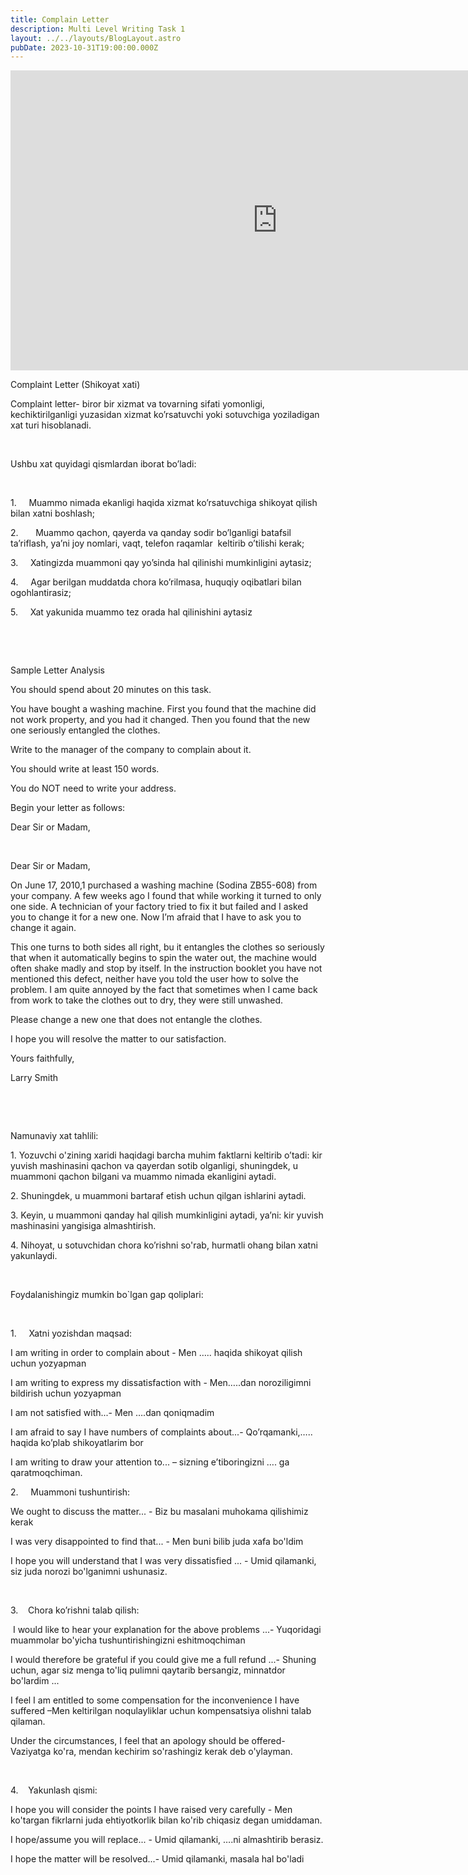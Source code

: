 ```yaml
---
title: Complain Letter
description: Multi Level Writing Task 1
layout: ../../layouts/BlogLayout.astro
pubDate: 2023-10-31T19:00:00.000Z
---
```


<iframe width="853" height="480" src="https://www.youtube.com/embed/u6Aiz6d9o2k" title="Complaint Letter" frameborder="0" allow="accelerometer; autoplay; clipboard-write; encrypted-media; gyroscope; picture-in-picture; web-share" allowfullscreen></iframe>

Complaint Letter (Shikoyat xati)

Complaint letter- biror bir xizmat va tovarning sifati yomonligi, kechiktirilganligi yuzasidan xizmat ko’rsatuvchi yoki sotuvchiga yoziladigan xat turi hisoblanadi.

 

Ushbu xat quyidagi qismlardan iborat bo’ladi:

 

1.     Muammo nimada ekanligi haqida xizmat ko’rsatuvchiga shikoyat qilish bilan xatni boshlash;

2.       Muammo qachon, qayerda va qanday sodir bo’lganligi batafsil ta’riflash, ya’ni joy nomlari, vaqt, telefon raqamlar  keltirib o’tilishi kerak;

3.     Xatingizda muammoni qay yo’sinda hal qilinishi mumkinligini aytasiz;

4.     Agar berilgan muddatda chora ko’rilmasa, huquqiy oqibatlari bilan ogohlantirasiz;

5.     Xat yakunida muammo tez orada hal qilinishini aytasiz

 

 

Sample
Letter Analysis

You should spend about 20 minutes on this task.

You have bought a washing machine. First you found that the machine did not work property, and
you had it changed. Then you found that the new one seriously entangled the clothes.

Write to the manager of the company to complain about it.

You should write at least 150 words.

You do NOT need to write your address.

Begin your letter as follows:

Dear Sir or Madam,

 

Dear Sir or Madam,

On June 17, 2010,1 purchased a washing machine (Sodina ZB55-608) from your company. A few weeks ago I found that while working it turned to only one side. A technician of your factory tried to fix it but failed and I asked you to change it for a new one. Now I’m afraid that I have to ask you to change it again.

This one turns to both sides all right, bu it entangles the clothes so seriously that when it automatically begins to spin
the water out, the machine would often shake madly and stop by itself. In the instruction booklet you have not mentioned this defect, neither have you told the user how to solve the problem. I am quite annoyed by the fact that sometimes
when I came back from work to take the clothes out to dry, they were still unwashed.

Please change a new one that does not entangle the clothes.

I hope you will resolve the matter to our satisfaction.

Yours faithfully,

Larry Smith

 

 

Namunaviy xat tahlili:

1\. Yozuvchi o'zining xaridi haqidagi barcha muhim faktlarni keltirib o’tadi: kir yuvish mashinasini qachon va qayerdan sotib
olganligi, shuningdek, u muammoni qachon bilgani va muammo nimada ekanligini aytadi.

2\. Shuningdek, u muammoni bartaraf etish uchun qilgan ishlarini aytadi.

3\. Keyin, u muammoni qanday hal qilish mumkinligini aytadi, ya’ni: kir yuvish mashinasini yangisiga almashtirish.

4\. Nihoyat, u sotuvchidan chora ko’rishni so'rab, hurmatli ohang bilan xatni yakunlaydi.

 

Foydalanishingiz
mumkin bo\`lgan gap qoliplari:

 

1.     Xatni yozishdan maqsad:

I am writing in order to complain about - Men ….. haqida shikoyat qilish uchun yozyapman

I am writing to express my dissatisfaction with - Men…..dan noroziligimni bildirish uchun yozyapman

I am not satisfied with...- Men ….dan qoniqmadim

I am afraid to say I have numbers of complaints about...- Qo’rqamanki,….. haqida ko’plab shikoyatlarim bor

I am writing to draw your attention to... – sizning e’tiboringizni …. ga qaratmoqchiman.

2.     Muammoni tushuntirish:

We ought to discuss the matter... - Biz bu masalani muhokama qilishimiz kerak 

I was very disappointed to find that... - Men buni bilib juda xafa bo'ldim

I hope you will understand that I was very dissatisfied ... - Umid qilamanki, siz juda norozi bo'lganimni
 ushunasiz.

 

3.    Chora ko’rishni talab qilish:

 I would like to hear your explanation for the above problems ...- Yuqoridagi muammolar bo'yicha
tushuntirishingizni eshitmoqchiman

I would therefore be grateful if you could give me a full refund ...- Shuning uchun, agar siz menga to'liq pulimni
qaytarib bersangiz, minnatdor bo'lardim ...

I feel I am entitled to some compensation for the inconvenience I have suffered –Men keltirilgan noqulayliklar uchun
kompensatsiya olishni talab qilaman.

Under the circumstances, I feel that an apology should be offered- Vaziyatga ko'ra, mendan kechirim so'rashingiz
kerak deb o'ylayman.

 

4.    Yakunlash qismi:

I hope you will consider the points I have raised very carefully - Men ko'targan fikrlarni juda ehtiyotkorlik bilan ko'rib chiqasiz degan umiddaman.

I hope/assume you will replace... - Umid qilamanki, ….ni almashtirib berasiz.

I hope the matter will be resolved...- Umid qilamanki, masala hal bo'ladi
